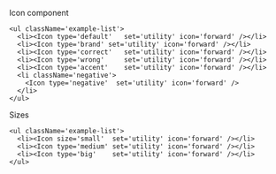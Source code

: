Icon component

    <ul className='example-list'>
      <li><Icon type='default'   set='utility' icon='forward' /></li>
      <li><Icon type='brand' set='utility' icon='forward' /></li>
      <li><Icon type='correct'   set='utility' icon='forward' /></li>
      <li><Icon type='wrong'     set='utility' icon='forward' /></li>
      <li><Icon type='accent'    set='utility' icon='forward' /></li>
      <li className='negative'>
        <Icon type='negative'  set='utility' icon='forward' />
      </li>
    </ul>

Sizes

    <ul className='example-list'>
      <li><Icon size='small'  set='utility' icon='forward' /></li>
      <li><Icon type='medium' set='utility' icon='forward' /></li>
      <li><Icon type='big'    set='utility' icon='forward' /></li>
    </ul>
